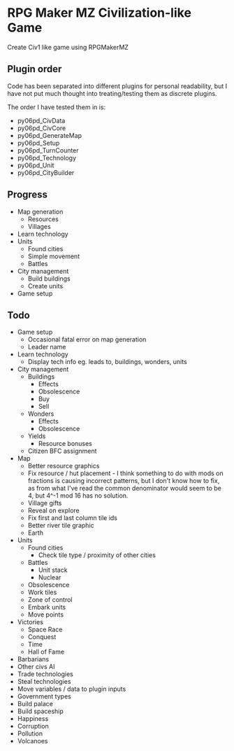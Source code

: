 # RPG Maker MZ Civilization-like Game

Create Civ1 like game using RPGMakerMZ

## Plugin order

Code has been separated into different plugins for personal readability, but I have not put much thought into
treating/testing them as discrete plugins.

The order I have tested them in is:
 * py06pd_CivData
 * py06pd_CivCore
 * py06pd_GenerateMap
 * py06pd_Setup
 * py06pd_TurnCounter
 * py06pd_Technology
 * py06pd_Unit
 * py06pd_CityBuilder

## Progress

 * Map generation
   * Resources
   * Villages
 * Learn technology
 * Units
   * Found cities
   * Simple movement
   * Battles
 * City management
   * Build buildings
   * Create units
 * Game setup

## Todo

 * Game setup
   * Occasional fatal error on map generation
   * Leader name
 * Learn technology
   * Display tech info eg. leads to, buildings, wonders, units
 * City management
   * Buildings
     * Effects
     * Obsolescence
     * Buy
     * Sell
   * Wonders
     * Effects
     * Obsolescence
   * Yields
     * Resource bonuses
   * Citizen BFC assignment
 * Map
   * Better resource graphics
   * Fix resource / hut placement - I think something to do with mods on fractions is causing incorrect patterns, but I don't know how to fix, as from what I've read the common denominator would seem to be 4, but 4^-1 mod 16 has no solution.
   * Village gifts
   * Reveal on explore
   * Fix first and last column tile ids
   * Better river tile graphic
   * Earth
 * Units
   * Found cities
     * Check tile type / proximity of other cities
   * Battles
     * Unit stack
     * Nuclear
   * Obsolescence
   * Work tiles
   * Zone of control
   * Embark units
   * Move points
 * Victories
   * Space Race
   * Conquest
   * Time
   * Hall of Fame
 * Barbarians
 * Other civs AI
 * Trade technologies
 * Steal technologies
 * Move variables / data to plugin inputs
 * Government types
 * Build palace
 * Build spaceship
 * Happiness
 * Corruption
 * Pollution
 * Volcanoes